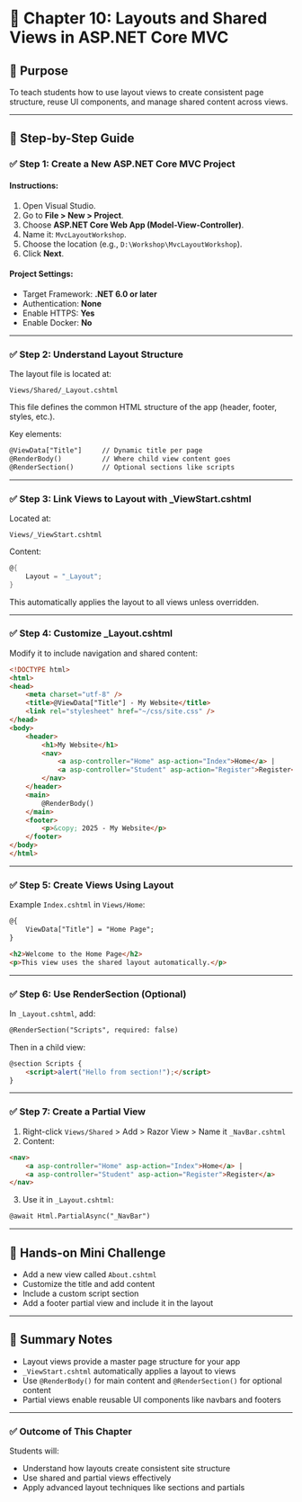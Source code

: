 
# 📘 Chapter 10: Layouts and Shared Views in ASP.NET Core MVC

## 🎯 Purpose
To teach students how to use layout views to create consistent page structure, reuse UI components, and manage shared content across views.

---

## 📌 Step-by-Step Guide

### ✅ Step 1: Create a New ASP.NET Core MVC Project

#### Instructions:
1. Open Visual Studio.
2. Go to **File > New > Project**.
3. Choose **ASP.NET Core Web App (Model-View-Controller)**.
4. Name it: `MvcLayoutWorkshop`.
5. Choose the location (e.g., `D:\Workshop\MvcLayoutWorkshop`).
6. Click **Next**.

#### Project Settings:
- Target Framework: **.NET 6.0 or later**
- Authentication: **None**
- Enable HTTPS: **Yes**
- Enable Docker: **No**

---

### ✅ Step 2: Understand Layout Structure

The layout file is located at:
```
Views/Shared/_Layout.cshtml
```

This file defines the common HTML structure of the app (header, footer, styles, etc.).

Key elements:
```html
@ViewData["Title"]     // Dynamic title per page
@RenderBody()          // Where child view content goes
@RenderSection()       // Optional sections like scripts
```

---

### ✅ Step 3: Link Views to Layout with _ViewStart.cshtml

Located at:
```
Views/_ViewStart.cshtml
```

Content:
```csharp
@{
    Layout = "_Layout";
}
```

This automatically applies the layout to all views unless overridden.

---

### ✅ Step 4: Customize _Layout.cshtml

Modify it to include navigation and shared content:
```html
<!DOCTYPE html>
<html>
<head>
    <meta charset="utf-8" />
    <title>@ViewData["Title"] - My Website</title>
    <link rel="stylesheet" href="~/css/site.css" />
</head>
<body>
    <header>
        <h1>My Website</h1>
        <nav>
            <a asp-controller="Home" asp-action="Index">Home</a> |
            <a asp-controller="Student" asp-action="Register">Register</a>
        </nav>
    </header>
    <main>
        @RenderBody()
    </main>
    <footer>
        <p>&copy; 2025 - My Website</p>
    </footer>
</body>
</html>
```

---

### ✅ Step 5: Create Views Using Layout

Example `Index.cshtml` in `Views/Home`:
```html
@{
    ViewData["Title"] = "Home Page";
}

<h2>Welcome to the Home Page</h2>
<p>This view uses the shared layout automatically.</p>
```

---

### ✅ Step 6: Use RenderSection (Optional)

In `_Layout.cshtml`, add:
```html
@RenderSection("Scripts", required: false)
```

Then in a child view:
```html
@section Scripts {
    <script>alert("Hello from section!");</script>
}
```

---

### ✅ Step 7: Create a Partial View

1. Right-click `Views/Shared` > Add > Razor View > Name it `_NavBar.cshtml`
2. Content:
```html
<nav>
    <a asp-controller="Home" asp-action="Index">Home</a> |
    <a asp-controller="Student" asp-action="Register">Register</a>
</nav>
```

3. Use it in `_Layout.cshtml`:
```html
@await Html.PartialAsync("_NavBar")
```

---

## 🧪 Hands-on Mini Challenge

- Add a new view called `About.cshtml`
- Customize the title and add content
- Include a custom script section
- Add a footer partial view and include it in the layout

---

## 📝 Summary Notes

- Layout views provide a master page structure for your app
- `_ViewStart.cshtml` automatically applies a layout to views
- Use `@RenderBody()` for main content and `@RenderSection()` for optional content
- Partial views enable reusable UI components like navbars and footers

---

### ✅ Outcome of This Chapter
Students will:
- Understand how layouts create consistent site structure
- Use shared and partial views effectively
- Apply advanced layout techniques like sections and partials

